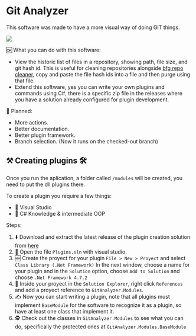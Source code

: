 # Git Analyzer

This software was made to have a more visual way of doing GIT things.

[![](https://img.shields.io/badge/Download-Latest%20release-brightgreen)](https://github.com/Tilation/git-analyzer/releases/latest)

🆗 What you can do with this software:
- View the historic list of files in a repository, showing path, file size, and git hash id. This is useful for cleaning repositories alongside [bfg repo cleaner](https://rtyley.github.io/bfg-repo-cleaner/), copy and paste the file hash ids into a file and then purge using that file.
- Extend this software, yes you can write your own plugins and commands using C#, there is a specific zip file in the releases where you have a solution already configured for plugin development.

📅 Planned:
- More actions.
- Better documentation.
- Better plugin framework.
- Branch selection. (Now it runs on the checked-out branch)

## ⚒️ Creating plugins 🛠️
Once you run the aplication, a folder called `/modules` will be created, you need to put the dll plugins there.

To create a plugin you require a few things:
- 🧰 Visual Studio
- 🧠 C# Knowledge & intermediate OOP

Steps:
1. ⬇️ Download and extract the latest release of the plugin creation solution from [here](https://github.com/Tilation/git-analyzer/releases/latest)
2. 📁 Open the file `Plugins.sln` with visual studio.
3. 🆕 Create the proyect for your plugin `File > New > Proyect` and select `Class Library (.Net Framework)` In the next window, choose a name for your plugin and in the `Solution` option, choose `Add to Solution` and choose `.Net Framework 4.7.2`
4. 🔗 Inside your proyect in the `Solution Explorer`, right click `References` and add a proyect reference to `GitAnalyzer.Modules`.
5. ✍️ Now you can start writing a plugin, note that all plugins must implement `BaseModule` for the software to recognize it as a plugin, so have at least one class that implement it.
6. 🕵️ Check out the classes in `GitAnalyzer.Modules` to see what you can do, specifically the protected ones at `GitAnalyzer.Modules.BaseModule`
